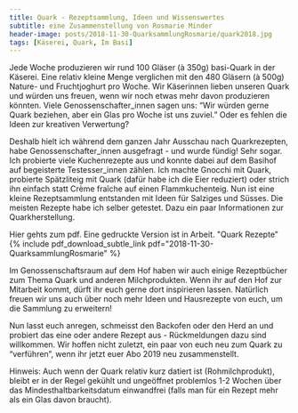 ```yaml
---
title: Quark - Rezeptsammlung, Ideen und Wissenswertes
subtitle: eine Zusammenstellung von Rosmarie Minder
header-image: posts/2018-11-30-QuarksammlungRosmarie/quark2018.jpg
tags: [Käserei, Quark, Im Basi]
---
```


Jede Woche produzieren wir rund 100 Gläser (à 350g) basi-Quark in der Käserei. Eine relativ kleine Menge verglichen mit
den 480 Gläsern (à 500g) Nature- und Fruchtjoghurt pro Woche. Wir Käserinnen lieben unseren Quark und würden uns freuen, 
wenn wir noch etwas mehr davon produzieren könnten. Viele Genossenschafter_innen sagen uns: “Wir würden gerne Quark beziehen, 
aber ein Glas pro Woche ist uns zuviel.” Oder es fehlen die Ideen zur kreativen Verwertung?

Deshalb hielt ich während dem ganzen Jahr Ausschau nach Quarkrezepten, habe Genossenschafter_innen ausgefragt - und wurde 
fündig! Sehr sogar. Ich probierte viele Kuchenrezepte aus und konnte dabei auf dem Basihof auf begeisterte Testesser_innen 
zählen. Ich machte Gnocchi mit Quark, probierte Spätzliteig mit Quark (dafür habe ich die Eier reduziert) oder strich ihn 
einfach statt Crème fraîche auf einen Flammkuchenteig. 
Nun ist eine kleine Rezeptsammlung entstanden mit Ideen für Salziges und Süsses. Die meisten Rezepte habe ich selber getestet. Dazu ein paar Informationen zur Quarkherstellung. 

Hier gehts zum pdf. Eine gedruckte Version ist in Arbeit. 
"Quark Rezepte" {% include pdf_download_subtle_link pdf="2018-11-30-QuarksammlungRosmarie" %}

Im Genossenschaftsraum auf dem Hof haben wir auch einige Rezeptbücher zum Thema Quark und anderen Milchprodukten. 
Wenn ihr auf den Hof zur Mitarbeit kommt, dürft ihr euch gerne dort inspirieren lassen. Natürlich freuen wir uns auch 
über noch mehr Ideen und Hausrezepte von euch, um die Sammlung zu erweitern!

Nun lasst euch anregen, schmeisst den Backofen oder den Herd an und probiert das eine oder andere Rezept aus - Rückmeldungen 
dazu sind willkommen. Wir hoffen nicht zuletzt, ein paar von euch neu zum Quark zu “verführen”, 
wenn ihr jetzt euer Abo 2019 neu zusammenstellt.

Hinweis: Auch wenn der Quark relativ kurz datiert ist (Rohmilchprodukt), bleibt er in der Regel gekühlt und ungeöffnet 
problemlos 1-2 Wochen über das Mindesthaltbarkeitsdatum einwandfrei (falls man für ein Rezept mehr als ein Glas davon 
braucht).


